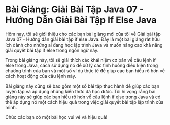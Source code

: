 # Bài Giảng: Giải Bài Tập Java 07 - Hướng Dẫn Giải Bài Tập If Else Java

Hôm nay, tôi sẽ giới thiệu cho các bạn bài giảng mới của tôi về Giải bài tập Java 07 - Hướng dẫn giải bài tập
if else Java. Đây là một bài giảng rất hữu ích dành cho những ai đang học lập trình Java và muốn nâng cao khả
năng giải quyết bài tập if else trong ngôn ngữ này.

Trong bài giảng này, tôi sẽ giải thích các khái niệm cơ bản về câu lệnh if else trong Java, cách sử dụng nó để
xử lý các tình huống điều kiện trong chương trình của bạn và một số ví dụ thực tế để giúp các bạn hiểu rõ hơn
về cách hoạt động của câu lệnh này.

Bài giảng này cũng sẽ bao gồm một số bài tập thực hành để giúp các bạn luyện tập và áp dụng những kiến thức đã
học được. Tôi hi vọng rằng bài giảng này sẽ giúp các bạn hiểu rõ hơn về câu lệnh if else trong Java và có thể
áp dụng nó một cách hiệu quả trong việc giải quyết bài tập lập trình của mình.

Chúc các bạn có một bài học vui vẻ và hiệu quả!
